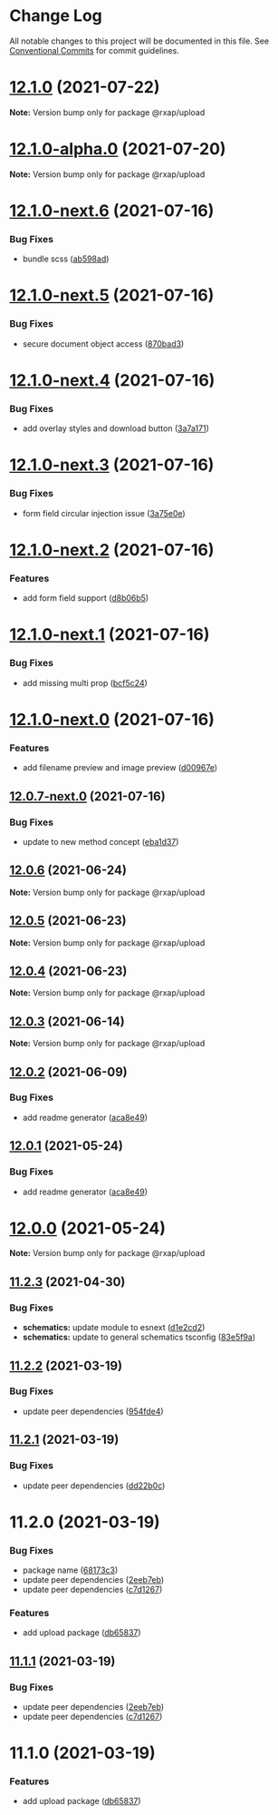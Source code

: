 # Change Log

All notable changes to this project will be documented in this file.
See [Conventional Commits](https://conventionalcommits.org) for commit guidelines.

# [12.1.0](https://gitlab.com/rxap/packages/compare/@rxap/upload@12.1.0-next.6...@rxap/upload@12.1.0) (2021-07-22)

**Note:** Version bump only for package @rxap/upload





# [12.1.0-alpha.0](https://gitlab.com/rxap/packages/compare/@rxap/upload@12.1.0-next.6...@rxap/upload@12.1.0-alpha.0) (2021-07-20)

**Note:** Version bump only for package @rxap/upload





# [12.1.0-next.6](https://gitlab.com/rxap/packages/compare/@rxap/upload@12.1.0-next.5...@rxap/upload@12.1.0-next.6) (2021-07-16)


### Bug Fixes

* bundle scss ([ab598ad](https://gitlab.com/rxap/packages/commit/ab598ad731b4e60c7e79979e09a556bc38e52209))





# [12.1.0-next.5](https://gitlab.com/rxap/packages/compare/@rxap/upload@12.1.0-next.4...@rxap/upload@12.1.0-next.5) (2021-07-16)


### Bug Fixes

* secure document object access ([870bad3](https://gitlab.com/rxap/packages/commit/870bad3847c762c737d8a0dc87b6b53c53b9c3f3))





# [12.1.0-next.4](https://gitlab.com/rxap/packages/compare/@rxap/upload@12.1.0-next.3...@rxap/upload@12.1.0-next.4) (2021-07-16)


### Bug Fixes

* add overlay styles and download button ([3a7a171](https://gitlab.com/rxap/packages/commit/3a7a171a0a1831ec8344cdc499391c88cd3ff639))





# [12.1.0-next.3](https://gitlab.com/rxap/packages/compare/@rxap/upload@12.1.0-next.2...@rxap/upload@12.1.0-next.3) (2021-07-16)


### Bug Fixes

* form field circular injection issue ([3a75e0e](https://gitlab.com/rxap/packages/commit/3a75e0eb50105bc4d64910ad9a05cb0fca6754d5))





# [12.1.0-next.2](https://gitlab.com/rxap/packages/compare/@rxap/upload@12.1.0-next.1...@rxap/upload@12.1.0-next.2) (2021-07-16)


### Features

* add form field support ([d8b06b5](https://gitlab.com/rxap/packages/commit/d8b06b57319f9188d4423fd5b1f9594d8ac20325))





# [12.1.0-next.1](https://gitlab.com/rxap/packages/compare/@rxap/upload@12.1.0-next.0...@rxap/upload@12.1.0-next.1) (2021-07-16)


### Bug Fixes

* add missing multi prop ([bcf5c24](https://gitlab.com/rxap/packages/commit/bcf5c246cdf3b0b160778f2adcca99b559a5982f))





# [12.1.0-next.0](https://gitlab.com/rxap/packages/compare/@rxap/upload@12.0.7-next.0...@rxap/upload@12.1.0-next.0) (2021-07-16)


### Features

* add filename preview and image preview ([d00967e](https://gitlab.com/rxap/packages/commit/d00967e884ddec04f7d6277a648b74bc4e35324f))





## [12.0.7-next.0](https://gitlab.com/rxap/packages/compare/@rxap/upload@12.0.6...@rxap/upload@12.0.7-next.0) (2021-07-16)


### Bug Fixes

* update to new method concept ([eba1d37](https://gitlab.com/rxap/packages/commit/eba1d3782de3f771a19898ad7d8f66b72304fad4))





## [12.0.6](https://gitlab.com/rxap/packages/compare/@rxap/upload@12.0.5...@rxap/upload@12.0.6) (2021-06-24)

**Note:** Version bump only for package @rxap/upload





## [12.0.5](https://gitlab.com/rxap/packages/compare/@rxap/upload@12.0.4...@rxap/upload@12.0.5) (2021-06-23)

**Note:** Version bump only for package @rxap/upload





## [12.0.4](https://gitlab.com/rxap/packages/compare/@rxap/upload@12.0.3...@rxap/upload@12.0.4) (2021-06-23)

**Note:** Version bump only for package @rxap/upload





## [12.0.3](https://gitlab.com/rxap/packages/compare/@rxap/upload@12.0.2...@rxap/upload@12.0.3) (2021-06-14)

**Note:** Version bump only for package @rxap/upload





## [12.0.2](https://gitlab.com/rxap/packages/compare/@rxap/upload@11.2.4...@rxap/upload@12.0.2) (2021-06-09)


### Bug Fixes

* add readme generator ([aca8e49](https://gitlab.com/rxap/packages/commit/aca8e495f06d81edf14e56fdd1e6a3c2d7de4c50))





## [12.0.1](https://gitlab.com/rxap/packages/compare/@rxap/upload@12.0.0...@rxap/upload@12.0.1) (2021-05-24)


### Bug Fixes

* add readme generator ([aca8e49](https://gitlab.com/rxap/packages/commit/aca8e495f06d81edf14e56fdd1e6a3c2d7de4c50))





# [12.0.0](https://gitlab.com/rxap/packages/compare/@rxap/upload@11.2.3...@rxap/upload@12.0.0) (2021-05-24)

**Note:** Version bump only for package @rxap/upload





## [11.2.3](https://gitlab.com/rxap/packages/compare/@rxap/upload@11.2.2...@rxap/upload@11.2.3) (2021-04-30)


### Bug Fixes

* **schematics:** update module to esnext ([d1e2cd2](https://gitlab.com/rxap/packages/commit/d1e2cd252f3866471935131187b3acaefe2cca82))
* **schematics:** update to general schematics tsconfig ([83e5f9a](https://gitlab.com/rxap/packages/commit/83e5f9a0cf1810686a503425d87a5e4ae30b8c84))





## [11.2.2](https://gitlab.com/rxap/packages/compare/@rxap/upload@11.2.1...@rxap/upload@11.2.2) (2021-03-19)


### Bug Fixes

* update peer dependencies ([954fde4](https://gitlab.com/rxap/packages/commit/954fde47836ff0c1f25a77c33ff871ddc7685b6c))





## [11.2.1](https://gitlab.com/rxap/packages/compare/@rxap/upload@11.2.0...@rxap/upload@11.2.1) (2021-03-19)


### Bug Fixes

* update peer dependencies ([dd22b0c](https://gitlab.com/rxap/packages/commit/dd22b0ce053bc266c7aea659a2faf3be39f424e7))





# 11.2.0 (2021-03-19)


### Bug Fixes

* package name ([68173c3](https://gitlab.com/rxap/packages/commit/68173c349725735853021ca0e1411b42e18f3767))
* update peer dependencies ([2eeb7eb](https://gitlab.com/rxap/packages/commit/2eeb7eb85eedd6d610e855dc1724c7153cf01fd0))
* update peer dependencies ([c7d1267](https://gitlab.com/rxap/packages/commit/c7d12671f3efc198985cddee92caa2558e74b023))


### Features

* add upload package ([db65837](https://gitlab.com/rxap/packages/commit/db658373f232bc11fa38b310e835189ce1933bc1))





## [11.1.1](https://gitlab.com/rxap/packages/compare/@rxap/upeload@11.1.0...@rxap/upeload@11.1.1) (2021-03-19)


### Bug Fixes

* update peer dependencies ([2eeb7eb](https://gitlab.com/rxap/packages/commit/2eeb7eb85eedd6d610e855dc1724c7153cf01fd0))
* update peer dependencies ([c7d1267](https://gitlab.com/rxap/packages/commit/c7d12671f3efc198985cddee92caa2558e74b023))





# 11.1.0 (2021-03-19)


### Features

* add upload package ([db65837](https://gitlab.com/rxap/packages/commit/db658373f232bc11fa38b310e835189ce1933bc1))
